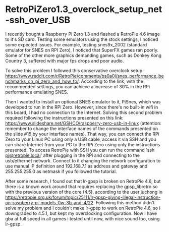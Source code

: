 # RetroPiZero1.3_overclock_setup_net-ssh_over_USB

I recently bought a Raspberry Pi Zero 1.3 and flashed a RetroPie 4.6 image to it's SD card. Testing some emulators using the stock settings, I noticed some expected issues. For example, testing snes9x_2002 (standard emulator for SNES on RPI Zero), I noticed that SuperFX games ran poorly. Some of the other more graphics demanding games, such as Donkey Kong Country 3, suffered with major fps drops and poor audio.

To solve this problem I followed this conservative overclock setup: https://www.reddit.com/r/RetroPie/comments/bs0a0i/snes_performance_benchmarks_on_pi_zero_and_how_to/. According to the link, with the recommended settings, you can achieve a increase of 30% in the RPi performance emulating SNES.

Then I wanted to install an optional SNES emulator to it, PiSnes, which was developed to run in the RPi Zero. However, since there's no built-in wifi in this board, I had no connection to the Internet. Solving this second problem required following the instructions presented on this link: https://www.slideshare.net/GSHCO/raspberry-zero-usb-in-linux (attention: remember to change the interface names of the commands presented on the slide #15 by your interface names). That way, you can connect the RPi Zero to your Linux PC using only a USB cable, access it via SSH and you can share Internet from your PC to the RPi Zero using only the instructions presented. To access RetroPie with SSH you can run the command 'ssh pi@retropie.local' after plugging in the RPi and connecting to the usb/ethernet network. Connect to it changing the network configuration to use manual IP definition and 192.168.7.1 as address and gateway and 255.255.255.0 as netmask if you followed the tutorial.

After some research, I found out that lr-gpsp is broken on RetroPie 4.6, but there is a known work around that requires replacing the gpsp_libretro.so with the previous version of the core (4.5), according to the user juchong in https://retropie.org.uk/forum/topic/25111/lr-gpsp-giving-illegal-instruction-on-raspberry-pi-models-0w-3b-and-4/22. Following this method didn't solve my problem and I couldn't make lr-gpsp to work on RetroPie 4.6, so I downgraded to 4.5.1, but kept my overclocking configuration. Now I have gba at full speed in all games i tested until now, with nice sound too, using lr-gpsp.

